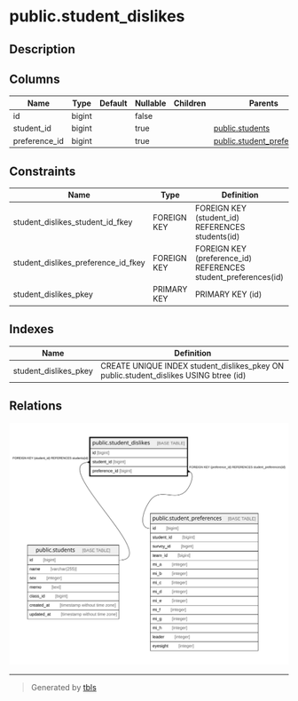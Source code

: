 # public.student_dislikes

## Description

## Columns

| Name | Type | Default | Nullable | Children | Parents | Comment |
| ---- | ---- | ------- | -------- | -------- | ------- | ------- |
| id | bigint |  | false |  |  |  |
| student_id | bigint |  | true |  | [public.students](public.students.md) |  |
| preference_id | bigint |  | true |  | [public.student_preferences](public.student_preferences.md) |  |

## Constraints

| Name | Type | Definition |
| ---- | ---- | ---------- |
| student_dislikes_student_id_fkey | FOREIGN KEY | FOREIGN KEY (student_id) REFERENCES students(id) |
| student_dislikes_preference_id_fkey | FOREIGN KEY | FOREIGN KEY (preference_id) REFERENCES student_preferences(id) |
| student_dislikes_pkey | PRIMARY KEY | PRIMARY KEY (id) |

## Indexes

| Name | Definition |
| ---- | ---------- |
| student_dislikes_pkey | CREATE UNIQUE INDEX student_dislikes_pkey ON public.student_dislikes USING btree (id) |

## Relations

![er](public.student_dislikes.svg)

---

> Generated by [tbls](https://github.com/k1LoW/tbls)
